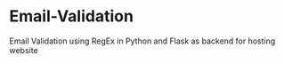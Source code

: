 # Email-Validation
Email Validation using RegEx in Python and Flask as backend for hosting website

